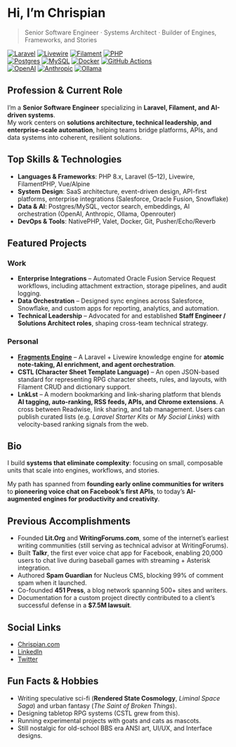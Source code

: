 # Hi, I’m Chrispian

> Senior Software Engineer · Systems Architect · Builder of Engines, Frameworks, and Stories

[![Laravel](https://img.shields.io/badge/Laravel-FF2D20?style=flat&logo=laravel&logoColor=white)](https://laravel.com) 
[![Livewire](https://img.shields.io/badge/Livewire-4E56A6?style=flat&logo=livewire&logoColor=white)](https://livewire.laravel.com) 
[![Filament](https://img.shields.io/badge/FilamentPHP-3B82F6?style=flat&logo=laravel&logoColor=white)](https://filamentphp.com) 
[![PHP](https://img.shields.io/badge/PHP-777BB4?style=flat&logo=php&logoColor=white)](https://www.php.net)  
[![Postgres](https://img.shields.io/badge/Postgres-336791?style=flat&logo=postgresql&logoColor=white)](https://www.postgresql.org) 
[![MySQL](https://img.shields.io/badge/MySQL-4479A1?style=flat&logo=mysql&logoColor=white)](https://www.mysql.com) 
[![Docker](https://img.shields.io/badge/Docker-2496ED?style=flat&logo=docker&logoColor=white)](https://www.docker.com) 
[![GitHub Actions](https://img.shields.io/badge/GitHub-2088FF?style=flat&logo=github&logoColor=white)](https://github.com/chrispian)  
[![OpenAI](https://img.shields.io/badge/OpenAI-412991?style=flat&logo=openai&logoColor=white)](https://openai.com) 
[![Anthropic](https://img.shields.io/badge/Anthropic-000000?style=flat&logo=anthropic&logoColor=white)](https://www.anthropic.com) 
[![Ollama](https://img.shields.io/badge/Ollama-000000?style=flat&logo=ollama&logoColor=white)](https://ollama.ai)  

## Profession & Current Role
I’m a **Senior Software Engineer** specializing in **Laravel, Filament, and AI-driven systems**.  
My work centers on **solutions architecture, technical leadership, and enterprise-scale automation**, helping teams bridge platforms, APIs, and data systems into coherent, resilient solutions.

## Top Skills & Technologies
- **Languages & Frameworks**: PHP 8.x, Laravel (5–12), Livewire, FilamentPHP, Vue/Alpine  
- **System Design**: SaaS architecture, event-driven design, API-first platforms, enterprise integrations (Salesforce, Oracle Fusion, Snowflake)  
- **Data & AI**: Postgres/MySQL, vector search, embeddings, AI orchestration (OpenAI, Anthropic, Ollama, Openrouter)  
- **DevOps & Tools**: NativePHP, Valet, Docker, Git, Pusher/Echo/Reverb  

## Featured Projects

### Work
- **Enterprise Integrations** – Automated Oracle Fusion Service Request workflows, including attachment extraction, storage pipelines, and audit logging.  
- **Data Orchestration** – Designed sync engines across Salesforce, Snowflake, and custom apps for reporting, analytics, and automation.  
- **Technical Leadership** – Advocated for and established **Staff Engineer / Solutions Architect roles**, shaping cross-team technical strategy.  

### Personal
- **[Fragments Engine](https://fragmentsengine.com)** – A Laravel + Livewire knowledge engine for **atomic note-taking, AI enrichment, and agent orchestration**.  
- **CSTL (Character Sheet Template Language)** – An open JSON-based standard for representing RPG character sheets, rules, and layouts, with Filament CRUD and dictionary support.  
- **LnkLst** – A modern bookmarking and link-sharing platform that blends **AI tagging, auto-ranking, RSS feeds, APIs, and Chrome extensions**. A cross between Readwise, link sharing, and tab management. Users can publish curated lists (e.g. *Laravel Starter Kits* or *My Social Links*) with velocity-based ranking signals from the web.  

## Bio
I build **systems that eliminate complexity**: focusing on small, composable units that scale into engines, workflows, and stories.  

My path has spanned from **founding early online communities for writers** to **pioneering voice chat on Facebook’s first APIs**, to today’s **AI-augmented engines for productivity and creativity**.

## Previous Accomplishments
- Founded **Lit.Org** and **WritingForums.com**, some of the internet’s earliest writing communities (still serving as technical advisor at WritingForums).  
- Built **Talkr**, the first ever voice chat app for Facebook, enabling 20,000 users to chat live during baseball games with streaming + Asterisk integration.  
- Authored **Spam Guardian** for Nucleus CMS, blocking 99% of comment spam when it launched.  
- Co-founded **451 Press**, a blog network spanning 500+ sites and writers.  
- Documentation for a custom project directly contributed to a client’s successful defense in a **$7.5M lawsuit**.  

## Social Links
- [Chrispian.com](https://chrsipian.com) 
- [LinkedIn](https://www.linkedin.com/in/chrispian/)
- [Twitter](https://twitter.com/chrispian)

## Fun Facts & Hobbies
- Writing speculative sci-fi (**Rendered State Cosmology**, *Liminal Space Saga*) and urban fantasy (*The Saint of Broken Things*).  
- Designing tabletop RPG systems (CSTL grew from this).  
- Running experimental projects with goats and cats as mascots.  
- Still nostalgic for old-school BBS era ANSI art, UI/UX, and Interface designs.
